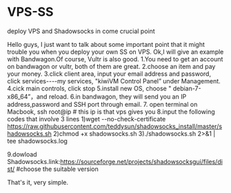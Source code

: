 # VPS-SS
deploy VPS and Shadowsocks in come crucial point

Hello guys, I just want to talk about some important point that it might trouble you when you deploy your own SS on VPS. 
Ok,I will give an example with Bandwagon.Of course, Vultr is also good.
1.You need to get an account on bandwagon or vultr, both of them are great. 
2.choose an item and pay your money.
3.click client area, input your email address and password, click services----my services, "kiwiVM Control Panel” under Management.
4.cick main controls, click stop
5.install new OS, choose " debian-7-x86_64”，and reload.
6.in bandwagon, they will send you an IP address,password and SSH port through email.
7. open terminal on Macbook, ssh root@ip  # this ip is that vps gives you
8.input the following codes that involve 3 lines
1)wget --no-check-certificate https://raw.githubusercontent.com/teddysun/shadowsocks_install/master/shadowsocks.sh
2)chmod +x shadowsocks.sh
3)./shadowsocks.sh 2>&1 | tee shadowsocks.log

9.dowload Shadowsocks.link:https://sourceforge.net/projects/shadowsocksgui/files/dist/             #choose the suitable version

That's it, very simple.
